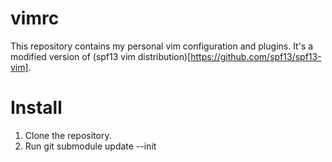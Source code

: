 vimrc
=====

This repository contains my personal vim configuration and plugins. It's a modified version of (spf13 vim distribution)[https://github.com/spf13/spf13-vim].



Install
=======

1. Clone the repository.
2. Run git submodule update --init
